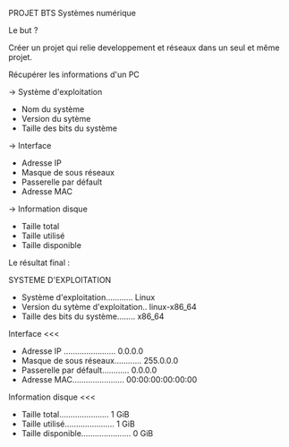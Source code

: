 PROJET BTS Systèmes numérique 

Le but ? 

Créer un projet qui relie developpement et réseaux dans un seul et même projet.


Récupérer les informations d'un PC

-> Système d'exploitation
- Nom du système
- Version du sytème
- Taille des bits du système

-> Interface
- Adresse IP
- Masque de sous réseaux
- Passerelle par défault
- Adresse MAC

-> Information disque
- Taille total
- Taille utilisé
- Taille disponible

Le résultat final :

SYSTEME D'EXPLOITATION
- Système d'exploitation............ Linux
- Version du sytème d'exploitation.. linux-x86_64
- Taille des bits du système........ x86_64

Interface <<<
- Adresse IP ....................... 0.0.0.0
- Masque de sous réseaux............ 255.0.0.0
- Passerelle par défault............ 0.0.0.0
- Adresse MAC....................... 00:00:00:00:00:00

Information disque <<<
- Taille total...................... 1 GiB
- Taille utilisé...................... 1 GiB
- Taille disponible...................... 0 GiB


